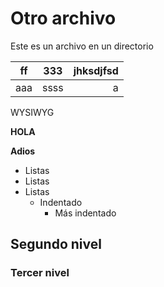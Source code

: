 # Otro archivo  

Este es un archivo en un directorio

|ff|333|jhksdjfsd|
|-|-|-:|
aaa|ssss|a

WYSIWYG

**HOLA**

**Adios**

- Listas
- Listas
- Listas
  - Indentado
    - Más indentado

## Segundo nivel

### Tercer nivel

